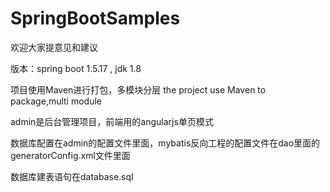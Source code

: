# SpringBootSamples
欢迎大家提意见和建议

版本：spring boot 1.5.17 , jdk 1.8

项目使用Maven进行打包，多模块分层
the project use Maven to package,multi module

admin是后台管理项目，前端用的angularjs单页模式

数据库配置在admin的配置文件里面，mybatis反向工程的配置文件在dao里面的generatorConfig.xml文件里面

数据库建表语句在database.sql
